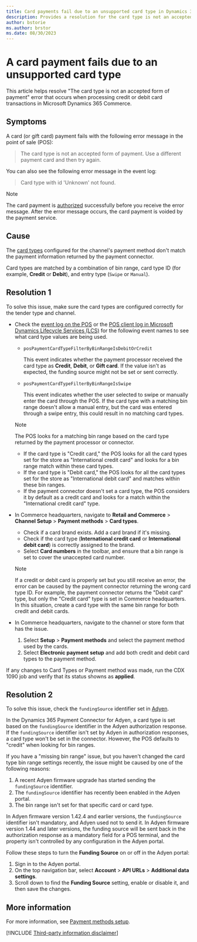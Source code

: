 ```yaml
---
title: Card payments fail due to an unsupported card type in Dynamics 365 Commerce
description: Provides a resolution for the card type is not an accepted form of payment error that occurs when processing credit or debit card transactions in Microsoft Dynamics 365 Commerce.
author: bstorie
ms.author: brstor
ms.date: 08/30/2023 
---
```

# A card payment fails due to an unsupported card type

This article helps resolve "The card type is not an accepted form of payment" error that occurs when processing credit or debit card transactions in Microsoft Dynamics 365 Commerce.

## Symptoms

A card (or gift card) payment fails with the following error message in the point of sale (POS):

> The card type is not an accepted form of payment. Use a different payment card and then try again.

You can also see the following error message in the event log:

> Card type with id 'Unknown' not found.

> [!NOTE]
> The card payment is [authorized](/dynamics365/commerce/dev-itpro/manage-payment-authorizations) successfully before you receive the error message. After the error message occurs, the card payment is voided by the payment service.

## Cause

The [card types](/dynamics365/commerce/payment-methods#card-types) configured for the channel's payment method don't match the payment information returned by the payment connector.

Card types are matched by a combination of bin range, card type ID (for example, **Credit** or **Debit**), and entry type (`Swipe` or `Manual`).

## Resolution 1

To solve this issue, make sure the card types are configured correctly for the tender type and channel.

- Check the [event log on the POS](/dynamics365/commerce/dev-itpro/retail-component-events-diagnostics-troubleshooting) or the [POS client log in Microsoft Dynamics Lifecycle Services (LCS)](/dynamics365/commerce/dev-itpro/retail-component-events-diagnostics-troubleshooting#access-lcs-log-search) for the following event names to see what card type values are being used.

  - `posPaymentCardTypeFilterByBinRangeIsDebitOrCredit`

     This event indicates whether the payment processor received the card type as **Credit**, **Debit**, or **Gift card**. If the value isn't as expected, the funding source might not be set or sent correctly.

  - `posPaymentCardTypeFilterByBinRangeIsSwipe`

     This event indicates whether the user selected to swipe or manually enter the card through the POS. If the card type with a matching bin range doesn't allow a manual entry, but the card was entered through a swipe entry, this could result in no matching card types.

   > [!NOTE]
   > The POS looks for a matching bin range based on the card type returned by the payment processor or connector.
   > - If the card type is "Credit card," the POS looks for all the card types set for the store as "International credit card" and looks for a bin range match within these card types.
   > - If the card type is "Debit card," the POS looks for all the card types set for the store as "International debit card" and matches within these bin ranges. 
   > - If the payment connector doesn't set a card type, the POS considers it by default as a credit card and looks for a match within the "International credit card" type.

- In Commerce headquarters, navigate to **Retail and Commerce** > **Channel Setup** > **Payment methods** > **Card types**.

  - Check if a card brand exists. Add a card brand if it's missing.
  - Check if the card type (**International credit card** or **International debit card**) is correctly assigned to the brand.
  - Select **Card numbers** in the toolbar, and ensure that a bin range is set to cover the unaccepted card number.

   > [!NOTE]
   > If a credit or debit card is properly set but you still receive an error, the error can be caused by the payment connector returning the wrong card type ID. For example, the payment connector returns the "Debit card" type, but only the "Credit card" type is set in Commerce headquarters. In this situation, create a card type with the same bin range for both credit and debit cards.

- In Commerce headquarters, navigate to the channel or store form that has the issue.  

   1. Select **Setup** > **Payment methods** and select the payment method used by the cards.
   2. Select **Electronic payment setup** and add both credit and debit card types to the payment method.

If any changes to Card Types or Payment method was made, run the CDX 1090 job and verify that its status showns as **applied**.

## Resolution 2

To solve this issue, check the `fundingSource` identifier set in [Adyen](https://www.adyen.com/).

In the Dynamics 365 Payment Connector for Adyen, a card type is set based on the `fundingSource` identifier in the Adyen authorization response. If the `fundingSource` identifier isn't set by Adyen in authorization responses, a card type won't be set in the connector. However, the POS defaults to "credit" when looking for bin ranges.

If you have a "missing bin range" issue, but you haven't changed the card type bin range settings recently, the issue might be caused by one of the following reasons:

1. A recent Adyen firmware upgrade has started sending the `fundingSource` identifier.
2. The `fundingSource` identifier has recently been enabled in the Adyen portal.
3. The bin range isn't set for that specific card or card type.

In Adyen firmware version 1.42.4 and earlier versions, the `fundingSource` identifier isn't mandatory, and Adyen used not to send it. In Adyen firmware version 1.44 and later versions, the funding source will be sent back in the authorization response as a mandatory field for a POS terminal, and the property isn't controlled by any configuration in the Adyen portal.

Follow these steps to turn the **Funding Source** on or off in the Adyen portal:

1. Sign in to the Adyen portal.
2. On the top navigation bar, select **Account** > **API URLs** > **Additional data settings**.
3. Scroll down to find the **Funding Source** setting, enable or disable it, and then save the changes.

## More information

For more information, see [Payment methods setup](/dynamics365/commerce/payment-methods).

[!INCLUDE [Third-party information disclaimer](../../../includes/third-party-disclaimer.md)]
